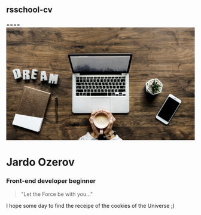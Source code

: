## rsschool-cv
====
![dream](/dream.jpeg "My working place soon")


# Jardo Ozerov

### Front-end developer beginner

> "Let the Force be with you..." 

I hope some day to find the receipe of the cookies of the Universe ;)

